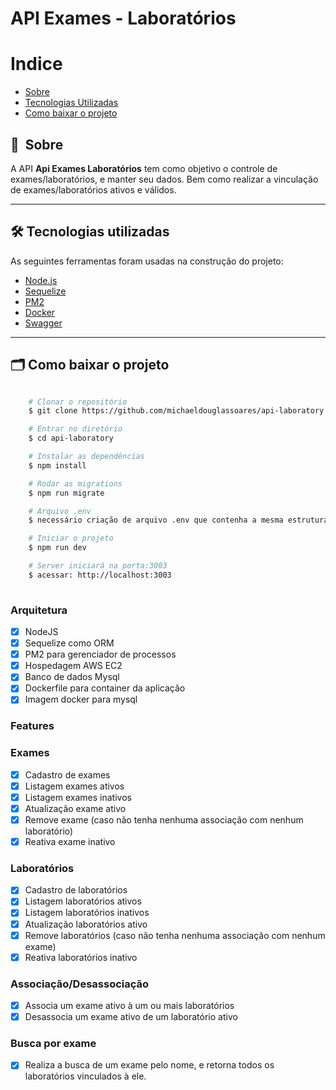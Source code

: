 # API Exames - Laboratórios

# Indice

- [Sobre](#-sobre)
- [Tecnologias Utilizadas](#-tecnologias-utilizadas)
- [Como baixar o projeto](#-como-baixar-o-projeto)

## 🔖&nbsp; Sobre

A API **Api Exames Laboratórios** tem como objetivo o controle de exames/laboratórios, e manter seu dados. Bem como realizar a vinculação de exames/laboratórios ativos e válidos.

---

## 🛠 Tecnologias utilizadas

As seguintes ferramentas foram usadas na construção do projeto:

- [Node.js](https://nodejs.org/en/)
- [Sequelize](https://sequelize.org/)
- [PM2](https://pm2.keymetrics.io/)
- [Docker](https://www.docker.com/)
- [Swagger](https://swagger.io/)

---

## 🗂 Como baixar o projeto

```bash

    # Clonar o repositório
    $ git clone https://github.com/michaeldouglassoares/api-laboratory

    # Entrar no diretório
    $ cd api-laboratory

    # Instalar as dependências
    $ npm install

    # Rodar as migrations
    $ npm run migrate

    # Arquivo .env
    $ necessário criação de arquivo .env que contenha a mesma estrutura de .env.example com as devidas configurações

    # Iniciar o projeto
    $ npm run dev

    # Server iniciará na porta:3003
    $ acessar: http://localhost:3003
    
```

### Arquitetura

- [x] NodeJS
- [x] Sequelize como ORM
- [x] PM2 para gerenciador de processos
- [x] Hospedagem AWS EC2
- [x] Banco de dados Mysql
- [x] Dockerfile para container da aplicação
- [x] Imagem docker para mysql

### Features

### Exames

- [x] Cadastro de exames
- [x] Listagem exames ativos
- [x] Listagem exames inativos
- [x] Atualização exame ativo
- [x] Remove exame (caso não tenha nenhuma associação com nenhum laboratório)
- [x] Reativa exame inativo

### Laboratórios

- [x] Cadastro de laboratórios
- [x] Listagem laboratórios ativos
- [x] Listagem laboratórios inativos
- [x] Atualização laboratórios ativo
- [x] Remove laboratórios (caso não tenha nenhuma associação com nenhum exame)
- [x] Reativa laboratórios inativo

### Associação/Desassociação

- [x] Associa um exame ativo à um ou mais laboratórios
- [x] Desassocia um exame ativo de um laboratório ativo

### Busca por exame

- [x] Realiza a busca de um exame pelo nome, e retorna todos os laboratórios vinculados à ele.




